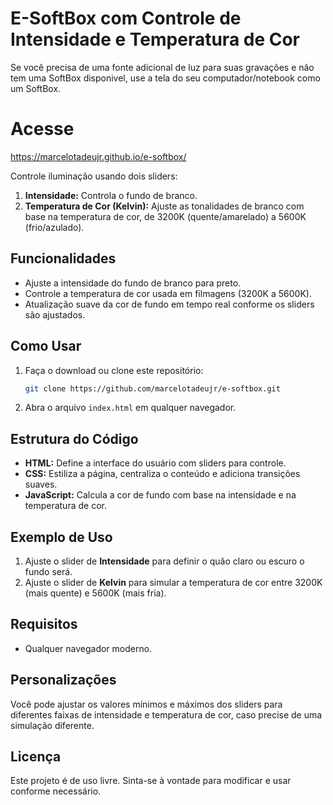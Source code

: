 # E-SoftBox com Controle de Intensidade e Temperatura de Cor

Se você precisa de uma fonte adicional de luz para suas gravações e não tem uma SoftBox disponivel, use a tela do seu computador/notebook como um SoftBox.

# Acesse
https://marcelotadeujr.github.io/e-softbox/

Controle iluminação usando dois sliders:
1. **Intensidade:** Controla o fundo de branco.
2. **Temperatura de Cor (Kelvin):** Ajuste as tonalidades de branco com base na temperatura de cor, de 3200K (quente/amarelado) a 5600K (frio/azulado).

## Funcionalidades

- Ajuste a intensidade do fundo de branco para preto.
- Controle a temperatura de cor usada em filmagens (3200K a 5600K).
- Atualização suave da cor de fundo em tempo real conforme os sliders são ajustados.

## Como Usar

1. Faça o download ou clone este repositório:
    ```bash
    git clone https://github.com/marcelotadeujr/e-softbox.git
    ```
2. Abra o arquivo `index.html` em qualquer navegador.

## Estrutura do Código

- **HTML:** Define a interface do usuário com sliders para controle.
- **CSS:** Estiliza a página, centraliza o conteúdo e adiciona transições suaves.
- **JavaScript:** Calcula a cor de fundo com base na intensidade e na temperatura de cor.

## Exemplo de Uso

1. Ajuste o slider de **Intensidade** para definir o quão claro ou escuro o fundo será.
2. Ajuste o slider de **Kelvin** para simular a temperatura de cor entre 3200K (mais quente) e 5600K (mais fria).

## Requisitos

- Qualquer navegador moderno.

## Personalizações

Você pode ajustar os valores mínimos e máximos dos sliders para diferentes faixas de intensidade e temperatura de cor, caso precise de uma simulação diferente.

## Licença

Este projeto é de uso livre. Sinta-se à vontade para modificar e usar conforme necessário.
